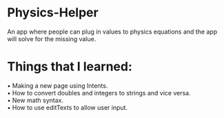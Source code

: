 # Physics-Helper
An app where people can plug in values to physics equations and the app will solve for the missing value.

# Things that I learned:
• Making a new page using Intents. <br/>
• How to convert doubles and integers to strings and vice versa. <br/>
• New math syntax. <br/>
• How to use editTexts to allow user input. <br/>
